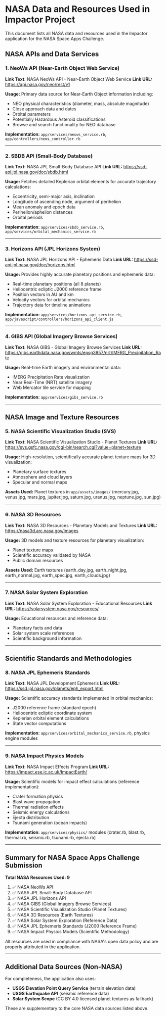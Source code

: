 # NASA Data and Resources Used in Impactor Project

This document lists all NASA data and resources used in the Impactor application for the NASA Space Apps Challenge.

## NASA APIs and Data Services

### 1. NeoWs API (Near-Earth Object Web Service)
**Link Text:** NASA NeoWs API - Near-Earth Object Web Service
**Link URL:** https://api.nasa.gov/neo/rest/v1

**Usage:** Primary data source for Near-Earth Object information including:
- NEO physical characteristics (diameter, mass, absolute magnitude)
- Close approach data and dates
- Orbital parameters
- Potentially Hazardous Asteroid classifications
- Browse and search functionality for NEO database

**Implementation:** `app/services/neows_service.rb`, `app/controllers/neos_controller.rb`

---

### 2. SBDB API (Small-Body Database)
**Link Text:** NASA JPL Small-Body Database API
**Link URL:** https://ssd-api.jpl.nasa.gov/doc/sbdb.html

**Usage:** Fetches detailed Keplerian orbital elements for accurate trajectory calculations:
- Eccentricity, semi-major axis, inclination
- Longitude of ascending node, argument of perihelion
- Mean anomaly and epoch data
- Perihelion/aphelion distances
- Orbital periods

**Implementation:** `app/services/sbdb_service.rb`, `app/services/orbital_mechanics_service.rb`

---

### 3. Horizons API (JPL Horizons System)
**Link Text:** NASA JPL Horizons API - Ephemeris Data
**Link URL:** https://ssd-api.jpl.nasa.gov/doc/horizons.html

**Usage:** Provides highly accurate planetary positions and ephemeris data:
- Real-time planetary positions (all 8 planets)
- Heliocentric ecliptic J2000 reference frame
- Position vectors in AU and km
- Velocity vectors for orbital mechanics
- Trajectory data for timeline animations

**Implementation:** `app/services/horizons_api_service.rb`, `app/javascript/controllers/horizons_api_client.js`

---

### 4. GIBS API (Global Imagery Browse Services)
**Link Text:** NASA GIBS - Global Imagery Browse Services
**Link URL:** https://gibs.earthdata.nasa.gov/wmts/epsg3857/nrt/IMERG_Precipitation_Rate

**Usage:** Real-time Earth imagery and environmental data:
- IMERG Precipitation Rate visualization
- Near Real-Time (NRT) satellite imagery
- Web Mercator tile service for mapping

**Implementation:** `app/services/gibs_service.rb`

---

## NASA Image and Texture Resources

### 5. NASA Scientific Visualization Studio (SVS)
**Link Text:** NASA Scientific Visualization Studio - Planet Textures
**Link URL:** https://svs.gsfc.nasa.gov/cgi-bin/search.cgi?value=planet+texture

**Usage:** High-resolution, scientifically accurate planet texture maps for 3D visualization:
- Planetary surface textures
- Atmosphere and cloud layers
- Specular and normal maps

**Assets Used:** Planet textures in `app/assets/images/` (mercury.jpg, venus.jpg, mars.jpg, jupiter.jpg, saturn.jpg, uranus.jpg, neptune.jpg, sun.jpg)

---

### 6. NASA 3D Resources
**Link Text:** NASA 3D Resources - Planetary Models and Textures
**Link URL:** https://nasa3d.arc.nasa.gov/images

**Usage:** 3D models and texture resources for planetary visualization:
- Planet texture maps
- Scientific accuracy validated by NASA
- Public domain resources

**Assets Used:** Earth textures (earth_day.jpg, earth_night.jpg, earth_normal.jpg, earth_spec.jpg, earth_clouds.jpg)

---

### 7. NASA Solar System Exploration
**Link Text:** NASA Solar System Exploration - Educational Resources
**Link URL:** https://solarsystem.nasa.gov/resources/

**Usage:** Educational resources and reference data:
- Planetary facts and data
- Solar system scale references
- Scientific background information


---

## Scientific Standards and Methodologies

### 8. NASA JPL Ephemeris Standards
**Link Text:** NASA JPL Development Ephemeris
**Link URL:** https://ssd.jpl.nasa.gov/planets/eph_export.html

**Usage:** Scientific accuracy standards implemented in orbital mechanics:
- J2000 reference frame (standard epoch)
- Heliocentric ecliptic coordinate system
- Keplerian orbital element calculations
- State vector computations

**Implementation:** `app/services/orbital_mechanics_service.rb`, physics engine modules

---

### 9. NASA Impact Physics Models
**Link Text:** NASA Impact Effects Program
**Link URL:** https://impact.ese.ic.ac.uk/ImpactEarth/

**Usage:** Scientific models for impact effect calculations (reference implementation):
- Crater formation physics
- Blast wave propagation
- Thermal radiation effects
- Seismic energy calculations
- Ejecta distribution
- Tsunami generation (ocean impacts)

**Implementation:** `app/services/physics/` modules (crater.rb, blast.rb, thermal.rb, seismic.rb, tsunami.rb, ejecta.rb)

---

## Summary for NASA Space Apps Challenge Submission

**Total NASA Resources Used: 9**

1. ✅ NASA NeoWs API
2. ✅ NASA JPL Small-Body Database API
3. ✅ NASA JPL Horizons API
4. ✅ NASA GIBS (Global Imagery Browse Services)
5. ✅ NASA Scientific Visualization Studio (Planet Textures)
6. ✅ NASA 3D Resources (Earth Textures)
7. ✅ NASA Solar System Exploration (Reference Data)
8. ✅ NASA JPL Ephemeris Standards (J2000 Reference Frame)
9. ✅ NASA Impact Physics Models (Scientific Methodology)

All resources are used in compliance with NASA's open data policy and are properly attributed in the application.

---

## Additional Data Sources (Non-NASA)

For completeness, the application also uses:
- **USGS Elevation Point Query Service** (terrain elevation data)
- **USGS Earthquake API** (seismic reference data)
- **Solar System Scope** (CC BY 4.0 licensed planet textures as fallback)

These are supplementary to the core NASA data sources listed above.
